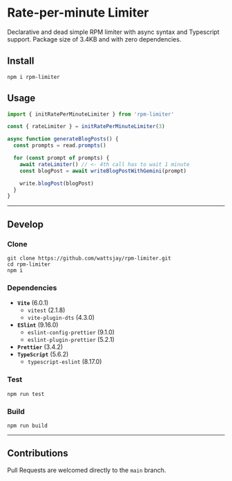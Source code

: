 # Rate-per-minute Limiter

Declarative and dead simple RPM limiter with async syntax and Typescript support. Package size of 3.4KB and with zero dependencies.

## Install

```shell
npm i rpm-limiter
```

## Usage

```ts
import { initRatePerMinuteLimiter } from 'rpm-limiter'

const { rateLimiter } = initRatePerMinuteLimiter(3)

async function generateBlogPosts() {
  const prompts = read.prompts()

  for (const prompt of prompts) {
    await rateLimiter() // <- 4th call has to wait 1 minute
    const blogPost = await writeBlogPostWithGemini(prompt)

    write.blogPost(blogPost)
  }
}
```

---

## Develop

### Clone

```shell
git clone https://github.com/wattsjay/rpm-limiter.git
cd rpm-limiter
npm i
```

### Dependencies

- **`Vite`** (6.0.1)
  - `vitest` (2.1.8)
  - `vite-plugin-dts` (4.3.0)
- **`ESlint`** (9.16.0)
  - `eslint-config-prettier` (9.1.0)
  - `eslint-plugin-prettier` (5.2.1)
- **`Prettier`** (3.4.2)
- **`TypeScript`** (5.6.2)
  - `typescript-eslint` (8.17.0)

### Test

```shell
npm run test
```

### Build

```shell
npm run build
```

---

## Contributions

Pull Requests are welcomed directly to the `main` branch.
